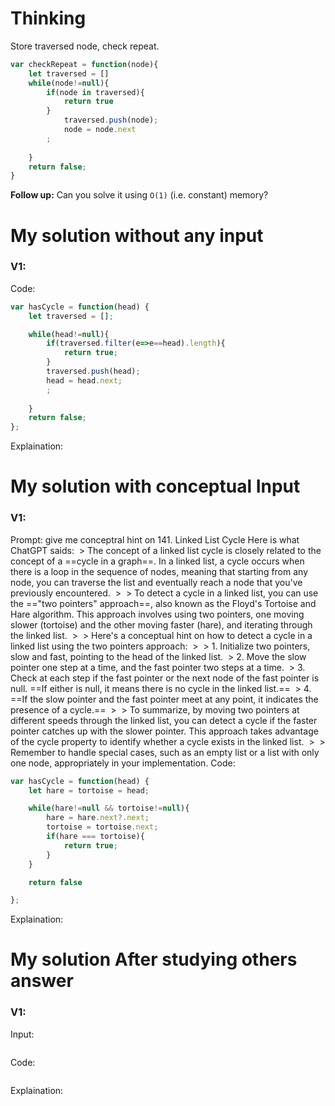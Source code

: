 # Thinking
Store traversed node, check repeat.

~~~js
var checkRepeat = function(node){
    let traversed = []
    while(node!=null){
        if(node in traversed){
            return true
        }
            traversed.push(node);
            node = node.next
        ;
        
    }
    return false;
}

~~~

**Follow up:** Can you solve it using `O(1)` (i.e. constant) memory?


# My solution without any input

### V1:
Code:
```js
var hasCycle = function(head) {
    let traversed = [];

    while(head!=null){
        if(traversed.filter(e=>e==head).length){
            return true;
        }
        traversed.push(head);
        head = head.next;
        ;
        
    }
    return false;
};
```
Explaination:

# My solution with conceptual Input

### V1: 

Prompt: give me conceptral hint on 141. Linked List Cycle
Here is what ChatGPT saids:
 > The concept of a linked list cycle is closely related to the concept of a ==cycle in a graph==. In a linked list, a cycle occurs when there is a loop in the sequence of nodes, meaning that starting from any node, you can traverse the list and eventually reach a node that you've previously encountered.
 > 
 > To detect a cycle in a linked list, you can use the =="two pointers" approach==, also known as the Floyd's Tortoise and Hare algorithm. This approach involves using two pointers, one moving slower (tortoise) and the other moving faster (hare), and iterating through the linked list.
 > 
 > Here's a conceptual hint on how to detect a cycle in a linked list using the two pointers approach:
 > 
 > 1. Initialize two pointers, slow and fast, pointing to the head of the linked list.
 > 2. Move the slow pointer one step at a time, and the fast pointer two steps at a time.
 > 3. Check at each step if the fast pointer or the next node of the fast pointer is null. ==If either is null, it means there is no cycle in the linked list.==
 > 4. ==If the slow pointer and the fast pointer meet at any point, it indicates the presence of a cycle.==
 > 
 > To summarize, by moving two pointers at different speeds through the linked list, you can detect a cycle if the faster pointer catches up with the slower pointer. This approach takes advantage of the cycle property to identify whether a cycle exists in the linked list.
 > 
 > Remember to handle special cases, such as an empty list or a list with only one node, appropriately in your implementation.
Code:
```js
var hasCycle = function(head) {
    let hare = tortoise = head;

    while(hare!=null && tortoise!=null){
        hare = hare.next?.next;
        tortoise = tortoise.next;
        if(hare === tortoise){
            return true;
        }
    }

    return false

};
```
Explaination:

# My solution After studying others answer

### V1: 
Input:
```js

```
Code:
```js

```
Explaination: